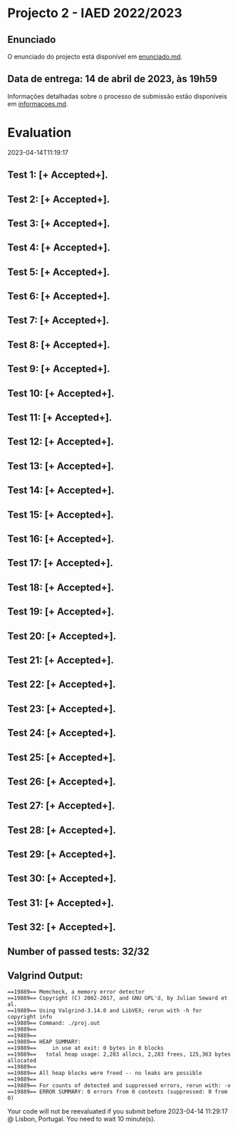 # Projecto 2 - IAED 2022/2023

## Enunciado

O enunciado do projecto está disponível em [enunciado.md](enunciado.md). 

## Data de entrega: 14 de abril de 2023, às 19h59

Informações detalhadas sobre o processo de submissão estão disponíveis em [informacoes.md](informacoes.md).



# Evaluation

2023-04-14T11:19:17

## Test 1: [+ Accepted+].
## Test 2: [+ Accepted+].
## Test 3: [+ Accepted+].
## Test 4: [+ Accepted+].
## Test 5: [+ Accepted+].
## Test 6: [+ Accepted+].
## Test 7: [+ Accepted+].
## Test 8: [+ Accepted+].
## Test 9: [+ Accepted+].
## Test 10: [+ Accepted+].
## Test 11: [+ Accepted+].
## Test 12: [+ Accepted+].
## Test 13: [+ Accepted+].
## Test 14: [+ Accepted+].
## Test 15: [+ Accepted+].
## Test 16: [+ Accepted+].
## Test 17: [+ Accepted+].
## Test 18: [+ Accepted+].
## Test 19: [+ Accepted+].
## Test 20: [+ Accepted+].
## Test 21: [+ Accepted+].
## Test 22: [+ Accepted+].
## Test 23: [+ Accepted+].
## Test 24: [+ Accepted+].
## Test 25: [+ Accepted+].
## Test 26: [+ Accepted+].
## Test 27: [+ Accepted+].
## Test 28: [+ Accepted+].
## Test 29: [+ Accepted+].
## Test 30: [+ Accepted+].
## Test 31: [+ Accepted+].
## Test 32: [+ Accepted+].


## Number of passed tests: 32/32


## Valgrind Output:


```
==19889== Memcheck, a memory error detector
==19889== Copyright (C) 2002-2017, and GNU GPL'd, by Julian Seward et al.
==19889== Using Valgrind-3.14.0 and LibVEX; rerun with -h for copyright info
==19889== Command: ./proj.out
==19889== 
==19889== 
==19889== HEAP SUMMARY:
==19889==     in use at exit: 0 bytes in 0 blocks
==19889==   total heap usage: 2,283 allocs, 2,283 frees, 125,363 bytes allocated
==19889== 
==19889== All heap blocks were freed -- no leaks are possible
==19889== 
==19889== For counts of detected and suppressed errors, rerun with: -v
==19889== ERROR SUMMARY: 0 errors from 0 contexts (suppressed: 0 from 0)

```


Your code will not be reevaluated if you submit before 2023-04-14 11:29:17 @ Lisbon, Portugal. You need to wait 10 minute(s).

